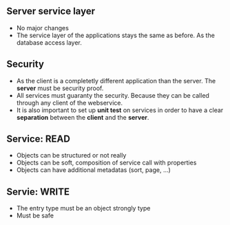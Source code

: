 
## Server service layer

- No major changes
- The service layer of the applications stays the same as before. As the database access layer.


## Security

- As the client is a completetly different application than the server. The **server** must be security proof.
-  All services must guaranty the security. Because they can be called through any client of the webservice.
-  It is also important to set up **unit test** on services in order to have a clear **separation** between the **client** and the **server**.

## Service: READ

- Objects can be structured or not really
- Objects can be soft, composition of service call with  properties
- Objects can have additional metadatas (sort, page, ...)

## Servie: WRITE

- The entry type must be an object strongly type 
- Must be safe

